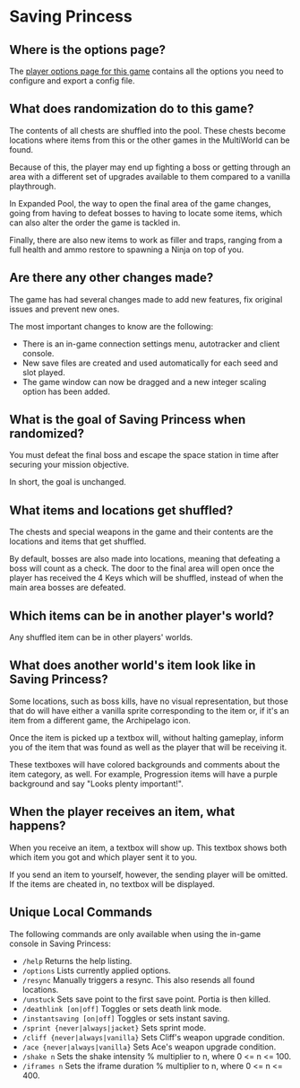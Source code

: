 # Saving Princess

## Where is the options page?

The [player options page for this game](../player-options) contains all the options you need to configure and export a config file.

## What does randomization do to this game?

The contents of all chests are shuffled into the pool.
These chests become locations where items from this or the other games in the MultiWorld can be found.

Because of this, the player may end up fighting a boss or getting through an area with a different set of upgrades available to them compared to a vanilla playthrough.

In Expanded Pool, the way to open the final area of the game changes, going from having to defeat bosses to having to locate some items, which can also alter the order the game is tackled in.

Finally, there are also new items to work as filler and traps, ranging from a full health and ammo restore to spawning a Ninja on top of you.

## Are there any other changes made?

The game has had several changes made to add new features, fix original issues and prevent new ones. 

The most important changes to know are the following:
- There is an in-game connection settings menu, autotracker and client console.
- New save files are created and used automatically for each seed and slot played.
- The game window can now be dragged and a new integer scaling option has been added.

## What is the goal of Saving Princess when randomized?

You must defeat the final boss and escape the space station in time after securing your mission objective.

In short, the goal is unchanged.

## What items and locations get shuffled?

The chests and special weapons in the game and their contents are the locations and items that get shuffled.

By default, bosses are also made into locations, meaning that defeating a boss will count as a check.
The door to the final area will open once the player has received the 4 Keys which will be shuffled, instead of when the main area bosses are defeated.

## Which items can be in another player's world?

Any shuffled item can be in other players' worlds.

## What does another world's item look like in Saving Princess?

Some locations, such as boss kills, have no visual representation, but those that do will have either a vanilla sprite corresponding to the item or, if it's an item from a different game, the Archipelago icon.

Once the item is picked up a textbox will, without halting gameplay, inform you of the item that was found as well as the player that will be receiving it.

These textboxes will have colored backgrounds and comments about the item category, as well.
For example, Progression items will have a purple background and say "Looks plenty important!".

## When the player receives an item, what happens?

When you receive an item, a textbox will show up.
This textbox shows both which item you got and which player sent it to you.

If you send an item to yourself, however, the sending player will be omitted.
If the items are cheated in, no textbox will be displayed.

## Unique Local Commands

The following commands are only available when using the in-game console in Saving Princess:
- `/help` Returns the help listing.
- `/options` Lists currently applied options.
- `/resync` Manually triggers a resync. This also resends all found locations.
- `/unstuck` Sets save point to the first save point. Portia is then killed.
- `/deathlink [on|off]` Toggles or sets death link mode.
- `/instantsaving [on|off]` Toggles or sets instant saving.
- `/sprint {never|always|jacket}` Sets sprint mode.
- `/cliff {never|always|vanilla}` Sets Cliff's weapon upgrade condition.
- `/ace {never|always|vanilla}` Sets Ace's weapon upgrade condition.
- `/shake n` Sets the shake intensity % multiplier to n, where 0 <= n <= 100.
- `/iframes n` Sets the iframe duration % multiplier to n, where 0 <= n <= 400.
